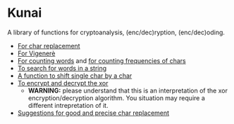 # Kunai
 A library of functions for cryptoanalysis, (enc/dec)ryption, (enc/dec)oding.

- [For char replacement](./char_replacer.py)
- [For Vigenerè](./ciphers.py)
- [For counting words](./count_words.py) and [for counting frequencies of chars](./frequency_counter.py)
- [To search for words in a string](./search_words.py)
- [A function to shift single char by a char](./shifting_by_key.py)
- [To encrypt and decrypt the xor](./xor_enc_dec.py)
    - **WARNING:** please understand that this is an interpretation of the xor encryption/decryption algorithm. You situation may require a different intrepretation of it.
- [Suggestions for good and precise char replacement](./suggestions.md)